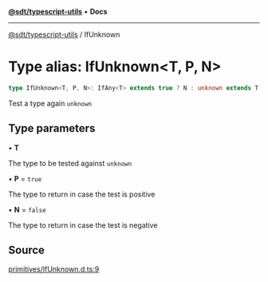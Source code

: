 [**@sdt/typescript-utils**](../README.md) • **Docs**

***

[@sdt/typescript-utils](../globals.md) / IfUnknown

# Type alias: IfUnknown\<T, P, N\>

```ts
type IfUnknown<T, P, N>: IfAny<T> extends true ? N : unknown extends T ? P : N;
```

Test a type again `unknown`

## Type parameters

• **T**

The type to be tested against `unknown`

• **P** = `true`

The type to return in case the test is positive

• **N** = `false`

The type to return in case the test is negative

## Source

[primitives/IfUnknown.d.ts:9](https://github.com/sylvaindethier/typescript-utils/blob/fabc6a21dcb182829a282c75854c4036ee731328/src/types/primitives/IfUnknown.d.ts#L9)
